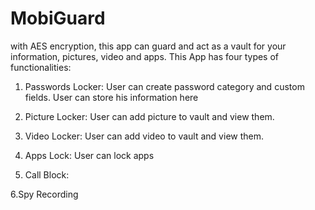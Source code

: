 # MobiGuard
with AES encryption, this app can guard and act as a vault for your information, pictures, video and apps.
This App has four types of functionalities:

1. Passwords Locker: User can create password category and custom fields. User can store his information here

2. Picture Locker: User can add picture to vault and view them.

3. Video Locker: User can add video to vault and view them.

4. Apps Lock: User can lock apps

5. Call Block:

6.Spy Recording
